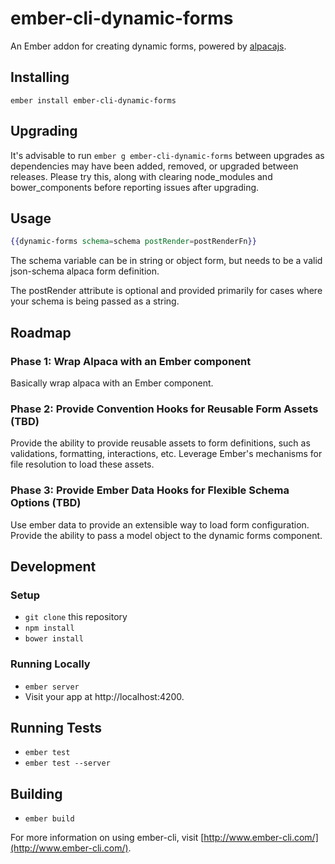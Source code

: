 # ember-cli-dynamic-forms

An Ember addon for creating dynamic forms, powered by [alpacajs](http://alpacajs.org).

## Installing

`ember install ember-cli-dynamic-forms`

## Upgrading

It's advisable to run `ember g ember-cli-dynamic-forms` between upgrades as dependencies may have been added, removed, or upgraded between releases. Please try this, along with clearing node_modules and bower_components before reporting issues after upgrading.

## Usage

```hbs
{{dynamic-forms schema=schema postRender=postRenderFn}}
```

The schema variable can be in string or object form, but needs to be a valid json-schema alpaca form definition.

The postRender attribute is optional and provided primarily for cases where your schema is being passed as a string.

## Roadmap

### Phase 1: Wrap Alpaca with an Ember component

Basically wrap alpaca with an Ember component.

### Phase 2: Provide Convention Hooks for Reusable Form Assets (TBD)

Provide the ability to provide reusable assets to form definitions, such as validations, formatting, interactions, etc.  Leverage Ember's mechanisms for file resolution to load these assets.

### Phase 3: Provide Ember Data Hooks for Flexible Schema Options (TBD)

Use ember data to provide an extensible way to load form configuration.  Provide the ability to pass a model object to the dynamic forms component.

## Development

### Setup

* `git clone` this repository
* `npm install`
* `bower install`

### Running Locally

* `ember server`
* Visit your app at http://localhost:4200.

## Running Tests

* `ember test`
* `ember test --server`

## Building

* `ember build`

For more information on using ember-cli, visit [http://www.ember-cli.com/](http://www.ember-cli.com/).
